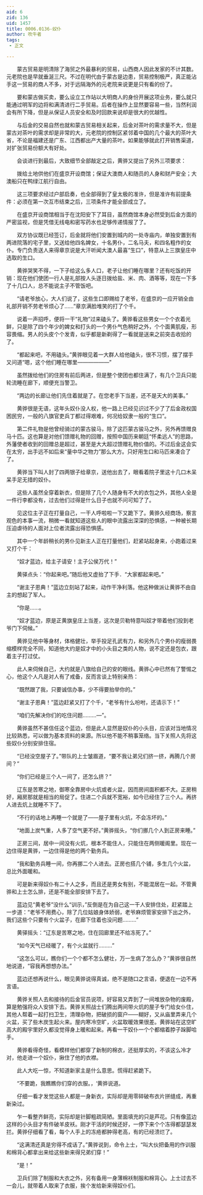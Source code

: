 ```yaml
---
aid: 6
zid: 136
uid: 1457
title: 0006.0136-奴仆
author: 吹牛者
tags: 
 - 正文

---
```




　　蒙古贸易是明清除了海贸之外最暴利的贸易，山西商人因此发家的不计其数。元老院也是早就垂涎三尺。不过在明代由于蒙古是边患，贸易控制极严，真正能沾手这一贸易的商人不多，对于远隔海外的元老院来说更是只有看的份了。

　　要和蒙古做买卖，要么设立工作站以大明商人的身份开展这项业务，要么就只能通过明军的边将和满清进行二手贸易。后者在操作上显然要容易一些，当然利润会有所下降，但是从保证人员安全和及时回款来说却是很大的优越性。

　　与后金的交易自然也就和蒙古贸易相关起来，后金对茶叶的需求量不大，但是蒙古对茶叶的需求却是非常的大，元老院的控制区紧邻着中国的几个最大的茶叶大省，不论是福建还是广东、江西都出产大量的茶叶。如果能够就此打开销售渠道，对扩张贸易份额大有好处。

　　会谈进行到最后，大致细节全部敲定之后，黄骅又提出了另外三项要求：

　　拨给土地供他们在盛京开设商馆；保证大澳商人和随员的人身和财产安全；大澳船只在鸭绿江航行自由。

　　这三项要求经过户部启奏，也全部得到了皇太极的准许，但是准许有前提条件：必须在第一次互市结束之后，三项条件才能全部成立了。

　　在盛京开设商馆相当于在沈阳安下了耳目，虽然商馆本身必然受到后金方面的严密监视，但是凭借无线电和密写药水也足够传递情报了了。

　　双方协议既已经签订，后金就将他们安置到城内的一处寺庙内，单独安置到有两进院落的宅子里，又送给他四名婢女，十名男仆，二名马夫，和四名粗作的女仆。专门负责送人来得章京说是大汗听闻大澳人最喜“生口”，特意从上三旗皇庄中选取的生口。

　　黄骅哭笑不得，一下子给这么多人口，老子让他们睡在哪里？还有吃饭的开销：现在他们使团一行人是礼部按人头逐日拨给盐、米、肉、酒等等，现在一下多了十几口人，总不能说主子不管饭吧。

　　“请老爷放心，大人们说了，这些生口即赐给了老爷，在盛京的一应开销全由礼部开销不劳老爷烦心了……”章京满脸堆笑的打了个千。

　　说着一声招呼，便将一干“礼物”过来磕头了。黄骅看这些男女一个个衣着光鲜，只是除了四个年少的婢女和打头的一个男仆气色稍好之外，个个面黄肌瘦，形容畏缩。男人的头皮个个发青，似乎都是新剃得了一看就是送来之前突击收拾的了。

　　“都起来吧，不用磕头。”黄骅眼见着一大群人给他磕头，很不习惯，摆了摆手又问道“嗯，这个他们睡在哪里——————”

　　虽然拨给他们的住房有前后两进，但是整个使团也都住满了，有几个卫兵只能轮流睡在廊下，顺便充当警卫。

　　“两边的长廊让他们先住着就是了。在您老手下当差，还不是天大的美事。”

　　黄骅很是无语，这年头奴仆没人权，他一路上已经见识过不少了了后金政权国困民穷，一般的八旗官吏兵丁都过得艰难，何况给奴隶一般的“生口”。

　　第二件礼物是他曾经骑过的蒙古骏马，除了这匹蒙古骏马之外，另外再馈赠良马十匹。这也算是对他们馈赠礼物的回赠，按照中国历来朝廷“怀柔远人”的思路，外藩使者收到的回赠总是超过，甚至是大大超过馈赠礼物价值的。不过后金这会实在太穷，出手远不如后来“量中华之物力”那么大方。只好用生口和马匹来凑合了了。

　　黄骅当下叫人封了四两银子给章京，送他出去了，眼看着院子里这十几口木呆呆手足无措的奴仆。

　　这些人虽然全穿着新衣，但是除了几个人随身有不大的衣包之外，其他人全是一件行李都没有，过去他们过得是什么日子也就不问可知了了。

　　见这位主子正在打量自己，一干人呼啦啦一下又跪下了。黄骅久经商场，察言观色的本事一流，稍微一看就知道这些人的眼中流露出深深的恐惧感，一种被长期压迫虐待的人面对上位者流露出得恐惧感。

　　其中一个年龄稍长的男仆见新主人正在打量他们，赶紧站起身来，小跑着过来又打个千：

　　“奴才蓝边，给主子请安！主子公侯万代！”

　　黄驿点头：“你起来吧。”随后他又虚抬了下手．“大家都起来吧。”

　　“谢主子恩典！”蓝边立刻站了起来，动作干净利落。他这种做派让黄骅不由自主的想起了军人。

　　“你是……。

　　“奴才蓝边，原是正黄旗皇庄上当差，这次是贝勒特意叫奴才带着他们投到老爷门下伺候。”

　　黄骅见他中等身材，体格健壮，举手投足孔武有力，和另外几个男仆的瘦弱畏缩模样完全不同，知道他大约是奴才中的小头目之类的人物，说不定还是包衣，跟着主子打过仗。

　　此人来伺候自己，大约就是八旗给自己的安的眼线。黄骅心中已然有了警惕之心，他这个人凡是对人有了戒备，反而言谈上特别亲热：

　　“既然跟了我，只要诚信办事，少不得要抬举你的。”

　　“谢主子恩典！”蓝边赶紧又打了个千，“老爷有什么吩咐，还请示下！”

　　“咱们先解决你们的吃住问题………—”。

　　黄骅虽然不甚信任这个蓝边，但是此人显然是奴仆的小头目，应该对当地情况比较熟悉，可以做为基本资料的来源。所以他不能不稍事笼络。当下关照人先将这些奴仆分别安排住宿。

　　“已经没空屋子了。”带队的上士皱眉道，“要不我让弟兄们挤一挤，再腾几个房间？”

　　“你们已经是三个人一间了，还怎么挤？”

　　辽东是苦寒之地，御寒全靠房中火炕或者火盆，因而房间面积都不大。正房稍好，厢房那就是相当的局促了。住进二个兵就不宽裕，如今已经住了三个人。再挤人进去炕上就睡不下了。

　　“不行的话地上再睡一个就是了——屋子里有火炕，不会冻坏的。”

　　“地面上炭气重，人多了空气更不好。”黄骅摇头，“你们挪几个人到正房来睡。”

　　正房三间，居中一间没有火炕，根本不能住人，只能住在两侧暖阁里。现在一边住得是黄骅，一边住得是他的两个勤务兵。

　　“我和勤务兵睡一间，你再挪二个人进去。正房也搭几个铺，多生几个火盆，总比外面暖和。

　　可是新来得奴仆有二十人之多，而且还是男女有别，不能混居在一起。不管黄骅和上士怎么排，还是不能全部安排下去了。

　　蓝边见“黄老爷”没什么“训示，”反倒是在为自己这一干人安排住处，赶紧踏上一步道：“老爷不用费心，除了几位姑娘身体娇弱，老爷麻烦管家安排下出之外，我们这些个只要有个火盆子，在廊下住着也没问题………”

　　黄驿摇头：“辽东是苦寒之地，住在回廊里还不给冻死了。”

　　“如今天气已经暖了，有个火盆就行………”

　　“这怎么可以，瞧你们一个个都不怎么健壮，万一生病了怎么办？”黄骅很自然地说道，“容我再想想办法。”

　　蓝边还想再说什么，眼见黄骅说得真诚，绝不是随口之言语，便退在一边不再言语。

　　黄骅关照人去和接待的后金官员说项，好容易又弄到了一间堆放杂物的废殿，算是勉强将众人安排下去。黄骅关照战士们腾出两间带火炕的屋子专门给女仆住，其他人帮着一起打扫卫生，清理杂物，把破损的窗户——糊好，又从庙里弄来几个火盆，买了些木炭生起火来。屋内寒冷空旷，火盆取暖效果很差。黄骅站在这空旷高大的殿宇里好久都没觉得身上暖和起来。再看一干奴仆一个个都缩着脖子跺脚哈手。

　　黄骅看得奇怪，看模样他们都穿了新制的棉衣，还挺厚实的，不该这么冷才对，他走进一个奴仆，揪住了他的衣襟。

　　此人大吃一惊，不知道新家主是什么意思。慌得赶紧跪下。

　　“不要跪，我瞧瞧你们穿的衣服。，‘黄骅说道。

　　仔细一看才发觉这些人都是一身新衣，实际却是用零碎破布衣片拼缝成，再重新染过。

　　乍一看整齐鲜亮，实际却是针脚粗疏简陋。里面填充的只是芦花。只有像蓝边这样的小头目才有件破羊皮袄。刚才干活的时候还好，一停下来个个冻得都瑟瑟发拦。黄骅仔细看了看，每个人手上的冻疮都肿得老高，有的已经溃烂了。

　　“这满清还真是穷得不成话了。”黄骅说到，命令上士，“叫大伙把备用的作训服和棉背心都拿出来给这些新来得兄弟们穿！”

　　“是！”

　　卫兵们除了制服和大衣之外，另有备用一身薄棉袄制服和棉背心。上士过去不一会儿，就带着人取来了衣服，挨个发给新来得奴仆们。


